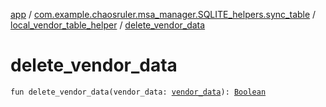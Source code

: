 [app](../../index.md) / [com.example.chaosruler.msa_manager.SQLITE_helpers.sync_table](../index.md) / [local_vendor_table_helper](index.md) / [delete_vendor_data](.)

# delete_vendor_data

`fun delete_vendor_data(vendor_data: `[`vendor_data`](../../com.example.chaosruler.msa_manager.object_types/vendor_data/index.md)`): `[`Boolean`](https://kotlinlang.org/api/latest/jvm/stdlib/kotlin/-boolean/index.html)
